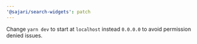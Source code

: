 ```yaml
---
'@sajari/search-widgets': patch
---
```


Change `yarn dev` to start at `localhost` instead `0.0.0.0` to avoid permission denied issues.
